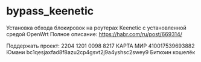 # bypass_keenetic
Установка обхода блокировок на роутерах Keenetic с установленной средой OpenWrt
Полное описание:
https://habr.com/ru/post/669314/

Поддержать проект:
2204 1201 0098 8217 КАРТА МИР
410017539693882 Юмани
bc1qesjaxfad8f8azu2cp4gsvt2j9a4yshsc2swey9  Биткоин кошелёк
